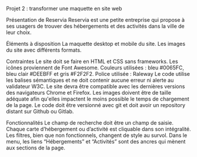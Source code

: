 
Projet 2 : transformer une maquette en site web


Présentation de Reservia
Reservia est une petite entreprise qui propose à ses usagers de trouver des hébergements et des activités dans la ville de leur choix.

Éléments à disposition
La maquette desktop et mobile du site.
Les images du site avec différents formats.

Contraintes
Le site doit se faire en HTML et CSS sans frameworks.
Les icônes proviennent de Font Awesome.
Couleurs utilisées : bleu #0065FC, bleu clair #DEEBFF et gris #F2F2F2.
Police utilisée : Raleway
Le code utilise les balises sémantiques et ne doit contenir aucune erreur ni alerte au validateur W3C.
Le site devra être compatible avec les dernières versions des navigateurs Chrome et Firefox.
Les images doivent être de taille adéquate afin qu'elles impactent le moins possible le temps de chargement de la page.
Le code doit être versionné avec git et doit avoir un repository distant sur Github ou Gitlab.

Fonctionnalités
Le champ de recherche doit être un champ de saisie.
Chaque carte d’hébergement ou d’activité est cliquable dans son intégralité.
Les filtres, bien que non fonctionnels, changent de style au survol.
Dans le menu, les liens “Hébergements” et “Activités” sont des ancres qui mènent aux sections de la page.
